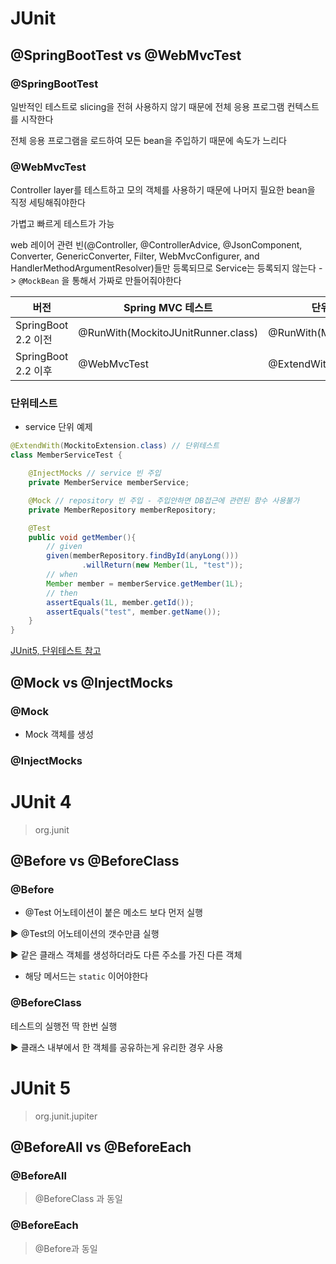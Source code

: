 # JUnit



## @SpringBootTest vs @WebMvcTest 

### @SpringBootTest

일반적인 테스트로 slicing을 전혀 사용하지 않기 때문에 전체 응용 프로그램 컨텍스트를 시작한다

전체 응용 프로그램을 로드하여 모든 bean을 주입하기 때문에 속도가 느리다

### @WebMvcTest 

Controller layer를 테스트하고 모의 객체를 사용하기 때문에 나머지 필요한 bean을 직정 세팅해줘야한다

가볍고 빠르게 테스트가 가능

web 레이어 관련 빈(@Controller, @ControllerAdvice, @JsonComponent, Converter, GenericConverter, Filter, WebMvcConfigurer, and HandlerMethodArgumentResolver)들만 등록되므로 Service는 등록되지 않는다 -> `@MockBean` 을 통해서 가짜로 만들어줘야한다



| 버전                | Spring MVC 테스트                  | 단위 테스트(Mockito)                | Spring 통합테스트                            |
| ------------------- | ---------------------------------- | ----------------------------------- | -------------------------------------------- |
| SpringBoot 2.2 이전 | @RunWith(MockitoJUnitRunner.class) | @RunWith(MockitoJUnitRunner.class)  | @RunWith(SpringRunner.class) @SpringBootTest |
| SpringBoot 2.2 이후 | @WebMvcTest                        | @ExtendWith(MockitoExtension.class) | @SpringBootTest                              |



### 단위테스트

- service 단위 예제

~~~java
@ExtendWith(MockitoExtension.class) // 단위테스트
class MemberServiceTest {

    @InjectMocks // service 빈 주입
    private MemberService memberService;

    @Mock // repository 빈 주입 - 주입안하면 DB접근에 관련된 함수 사용불가
    private MemberRepository memberRepository;

    @Test
    public void getMember(){
        // given
        given(memberRepository.findById(anyLong()))
                .willReturn(new Member(1L, "test"));
        // when
        Member member = memberService.getMember(1L);
        // then
        assertEquals(1L, member.getId());
        assertEquals("test", member.getName());
    }
}
~~~



[JUnit5, 단위테스트 참고](https://wan-blog.tistory.com/71)



## @Mock vs @InjectMocks

### @Mock

- Mock 객체를 생성

### @InjectMocks



# JUnit 4

> org.junit

## @Before vs @BeforeClass

### @Before

- @Test  어노테이션이 붙은 메소드 보다 먼저 실행

▶ @Test의 어노테이션의 갯수만큼 실행

▶ 같은 클래스 객체를 생성하더라도 다른 주소를 가진 다른 객체

- 해당 메서드는 `static` 이어야한다

### @BeforeClass

테스트의 실행전 딱 한번 실행

▶ 클래스 내부에서 한 객체를 공유하는게 유리한 경우 사용





# JUnit 5

> org.junit.jupiter

## @BeforeAll vs @BeforeEach

### @BeforeAll

> @BeforeClass 과 동일

### @BeforeEach

> @Before과 동일





